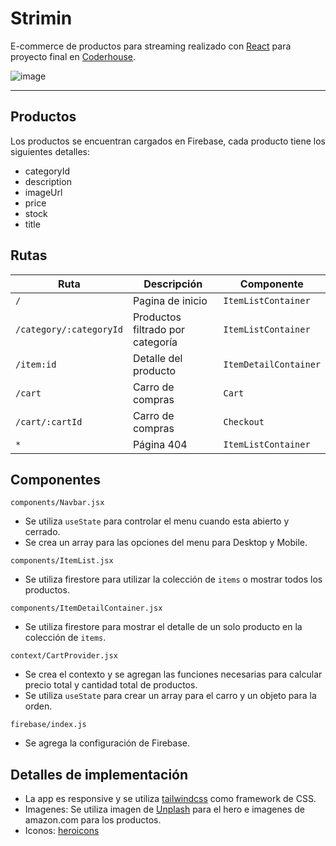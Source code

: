 # Strimin

E-commerce de productos para streaming realizado con [React](https://reactjs.org/) para proyecto final en [Coderhouse](https://www.coderhouse.com/).

![image](https://i.imgur.com/hpWF4Wz.gif)

---
## Productos

Los productos se encuentran cargados en Firebase, cada producto tiene los siguientes detalles:

- categoryId
- description
- imageUrl
- price
- stock
- title

## Rutas

| Ruta | Descripción | Componente |
| ----------- | ----------- | ----------- |
| `/` | Pagina de inicio | `ItemListContainer` |
| `/category/:categoryId` | Productos filtrado por categoría | `ItemListContainer` |
| `/item:id` | Detalle del producto | `ItemDetailContainer` |
| `/cart` | Carro de compras | `Cart` |
| `/cart/:cartId` | Carro de compras | `Checkout` |
| `*` | Página 404 | `ItemListContainer` |

## Componentes

`components/Navbar.jsx`

- Se utiliza `useState` para controlar el menu cuando esta abierto y cerrado.
- Se crea un array para las opciones del menu para Desktop y Mobile.

`components/ItemList.jsx`

- Se utiliza firestore para utilizar la colección de `items` o mostrar todos los productos.

`components/ItemDetailContainer.jsx`

- Se utiliza firestore para mostrar el detalle de un solo producto en la colección de `items`.

`context/CartProvider.jsx`

- Se crea el contexto y se agregan las funciones necesarias para calcular precio total y cantidad total de productos.
- Se utiliza `useState` para crear un array para el carro y un objeto para la orden.

`firebase/index.js`

- Se agrega la configuración de Firebase.

## Detalles de implementación

- La app es responsive y se utiliza [tailwindcss](https://tailwindcss.com/) como framework de CSS.
- Imagenes: Se utiliza imagen de [Unplash](https://unsplash.com/) para el hero e imagenes de amazon.com para los productos.
- Iconos: [heroicons](https://heroicons.com/)
